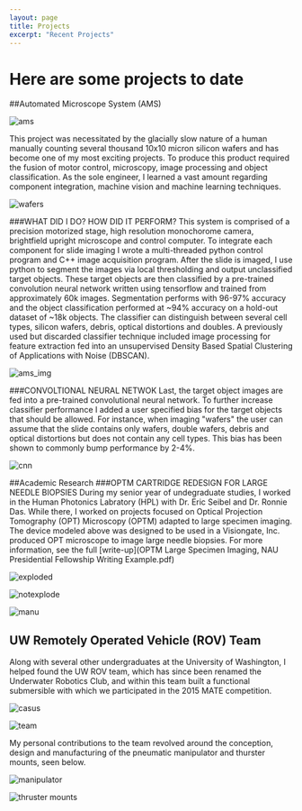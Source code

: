 ```yaml
---
layout: page
title: Projects
excerpt: "Recent Projects"
---
```


# Here are some projects to date 


##Automated Microscope System (AMS)

![ams](ams_2.jpg)

This project was necessitated by the glacially slow nature of a human manually counting several thousand 10x10 micron silicon wafers and has become one of my most exciting projects. To produce this product  required the fusion of motor control, microscopy, image processing and object classification. As the sole engineer, I learned a vast amount regarding component integration, machine vision and machine learning techniques. 

![wafers](wafers_9109B_6.jpg)

###WHAT DID I DO? HOW DID IT PERFORM?
This system is comprised of a precision motorized stage, high resolution monochorome camera, brightfield upright microscope and control computer. To integrate each component for slide imaging I wrote a multi-threaded python control program and C++ image acquisition program. After the slide is imaged, I use python to segment the images via local thresholding and output unclassified target objects. These target objects are then classified by a pre-trained convolution neural network written using tensorflow and trained from approximately 60k images. Segmentation performs with 96-97% accuracy and the object classification performed at ~94% accuracy on a hold-out dataset of ~18k objects. The classifier can distinguish between several cell types, silicon wafers, debris, optical distortions and doubles. A previously used but discarded classifier technique included image processing for feature extraction fed into an unsupervised Density Based Spatial Clustering of Applications with Noise (DBSCAN). 

![ams_img](ams_segmented_imgs.png)

###CONVOLTIONAL NEURAL NETWOK
Last, the target object images are fed into a pre-trained convolutional neural network. To further increase classifier performance I added a user specified bias for the target objects that should be allowed. For instance, when imaging "wafers" the user can assume that the slide contains only wafers, double wafers, debris and optical distortions but does not contain any cell types. This bias has been shown to commonly bump performance by 2-4%. 

![cnn](AMS_CNN_model.jpg)


##Academic Research
###OPTM CARTRIDGE REDESIGN FOR LARGE NEEDLE BIOPSIES
During my senior year of undegraduate studies, I worked in the Human Photonics Labratory (HPL) with Dr. Eric Seibel and Dr. Ronnie Das. While there, I worked on projects focused on Optical Projection Tomography (OPT) Microscopy (OPTM) adapted to large specimen imaging. The device modeled above was designed to be used in a Visiongate, Inc. produced OPT microscope to image large needle biopsies. For more information, see the full [write-up](OPTM Large Specimen Imaging, NAU Presidential Fellowship Writing Example.pdf)

![exploded](exploded,iso,rendered.jpg)

![notexplode](iso2,+nr.png)

![manu](acad_research_optm_cartridge.jpg)

## UW Remotely Operated Vehicle (ROV) Team 
Along with several other undergraduates at the University of Washington, I helped found the UW ROV team, which has since been renamed the Underwater Robotics Club, and within this team built a functional submersible with which we participated in the 2015 MATE competition. 

![casus](casus.jpg)

![team](casus_team.jpg)

My personal contributions to the team revolved around the conception, design and manufacturing of the pneumatic manipulator and thurster mounts, seen below. 

![manipulator](ROV_gripper1.jpg)

![thruster mounts](gripper+thursters.jpg)